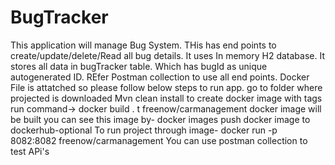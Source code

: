 # BugTracker
This application will manage Bug System. THis has end points to create/update/delete/Read all bug details. 
It uses In memory H2 database.
It stores all data in bugTracker table. Which has bugId as unique autogenerated ID.
REfer Postman collection to use all end points.
Docker File is attatched so please follow below steps to run app.
go to folder where projected is downloaded 
Mvn clean install
 to create docker image with tags run command-> docker build . t freenow/carmanagement
docker image will be built
you can see this image by- docker images
 push docker image to dockerhub-optional
To run project through image- docker run -p 8082:8082 freenow/carmanagement
You can use postman collection to test APi's
